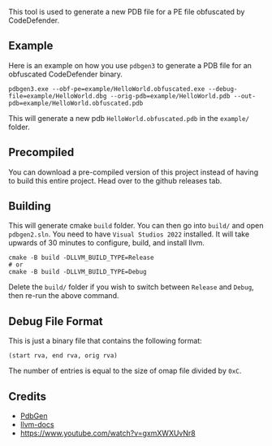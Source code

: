 This tool is used to generate a new PDB file for a PE file obfuscated by CodeDefender.

## Example

Here is an example on how you use `pdbgen3` to generate a PDB file for an obfuscated CodeDefender binary.

```
pdbgen3.exe --obf-pe=example/HelloWorld.obfuscated.exe --debug-file=example/HelloWorld.dbg --orig-pdb=example/HelloWorld.pdb --out-pdb=example/HelloWorld.obfuscated.pdb
```

This will generate a new pdb `HelloWorld.obfuscated.pdb` in the `example/` folder.

## Precompiled

You can download a pre-compiled version of this project instead of having to build this entire project. Head over to the github releases tab.

## Building

This will generate cmake `build` folder. You can then go into `build/` and open `pdbgen2.sln`. You need to have `Visual Studios 2022` installed. It will take upwards of 30 minutes to configure, build, and install llvm.

```
cmake -B build -DLLVM_BUILD_TYPE=Release
# or
cmake -B build -DLLVM_BUILD_TYPE=Debug
```

Delete the `build/` folder if you wish to switch between `Release` and `Debug`, then re-run the above command.

## Debug File Format

This is just a binary file that contains the following format:

```
(start rva, end rva, orig rva)
```

The number of entries is equal to the size of omap file divided by `0xC`.

## Credits

- [PdbGen](https://github.com/gix/PdbGen)
- [llvm-docs](https://llvm.org/docs/PDB/index.html)
- https://www.youtube.com/watch?v=gxmXWXUvNr8
